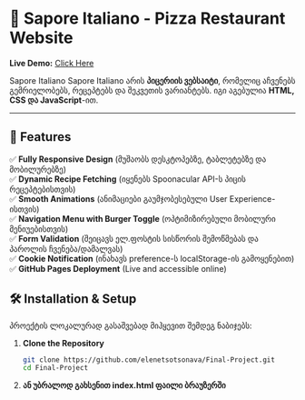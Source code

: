 # 🍕 Sapore Italiano - Pizza Restaurant Website

**Live Demo:** [Click Here](https://elenetsotsonava.github.io/SaporeItaliano/)  

Sapore Italiano Sapore Italiano არის **პიცერიის ვებსაიტი**, რომელიც აჩვენებს გემრიელობებს, რეცეპტებს და შეკვეთის ვარიანტებს. იგი აგებულია **HTML, CSS და JavaScript**-ით.

---

## 🚀 Features

✅ **Fully Responsive Design** (მუშაობს დესკტოპებზე, ტაბლეტებზე და მობილურებზე)  
✅ **Dynamic Recipe Fetching** (იყენებს Spoonacular API-ს პიცის რეცეპტებისთვის)  
✅ **Smooth Animations** (ანიმაციები გაუმჯობესებული User Experience-ისთვის)  
✅ **Navigation Menu with Burger Toggle** (ოპტიმიზირებული მობილური მენიუებისთვის)  
✅ **Form Validation** (შეიცავს ელ.ფოსტის სისწორის შემოწმებას და პაროლის ჩვენება/დამალვას)  
✅ **Cookie Notification** (ინახავს preference-ს localStorage-ის გამოყენებით)  
✅ **GitHub Pages Deployment** (Live and accessible online)  


## 🛠️ Installation & Setup

პროექტის ლოკალურად გასაშვებად მიჰყევით შემდეგ ნაბიჯებს:

1. **Clone the Repository**  
   ```sh
   git clone https://github.com/elenetsotsonava/Final-Project.git
   cd Final-Project
2. **ან უბრალოდ გახსენით index.html ფაილი ბრაუზერში** 
